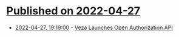# [Published on 2022-04-27](index.md)

* [2022-04-27, 19:19:00](https://news.ycombinator.com/item?id=31184528) - [Veza Launches Open Authorization API](https://github.com/veza)
